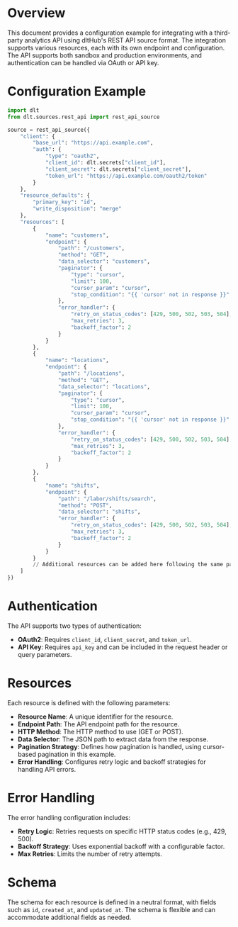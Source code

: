 # Overview

This document provides a configuration example for integrating with a third-party analytics API using dltHub's REST API source format. The integration supports various resources, each with its own endpoint and configuration. The API supports both sandbox and production environments, and authentication can be handled via OAuth or API key.

# Configuration Example

```python
import dlt
from dlt.sources.rest_api import rest_api_source

source = rest_api_source({
    "client": {
        "base_url": "https://api.example.com",
        "auth": {
            "type": "oauth2",
            "client_id": dlt.secrets["client_id"],
            "client_secret": dlt.secrets["client_secret"],
            "token_url": "https://api.example.com/oauth2/token"
        }
    },
    "resource_defaults": {
        "primary_key": "id",
        "write_disposition": "merge"
    },
    "resources": [
        {
            "name": "customers",
            "endpoint": {
                "path": "/customers",
                "method": "GET",
                "data_selector": "customers",
                "paginator": {
                    "type": "cursor",
                    "limit": 100,
                    "cursor_param": "cursor",
                    "stop_condition": "{{ 'cursor' not in response }}"
                },
                "error_handler": {
                    "retry_on_status_codes": [429, 500, 502, 503, 504],
                    "max_retries": 3,
                    "backoff_factor": 2
                }
            }
        },
        {
            "name": "locations",
            "endpoint": {
                "path": "/locations",
                "method": "GET",
                "data_selector": "locations",
                "paginator": {
                    "type": "cursor",
                    "limit": 100,
                    "cursor_param": "cursor",
                    "stop_condition": "{{ 'cursor' not in response }}"
                },
                "error_handler": {
                    "retry_on_status_codes": [429, 500, 502, 503, 504],
                    "max_retries": 3,
                    "backoff_factor": 2
                }
            }
        },
        {
            "name": "shifts",
            "endpoint": {
                "path": "/labor/shifts/search",
                "method": "POST",
                "data_selector": "shifts",
                "error_handler": {
                    "retry_on_status_codes": [429, 500, 502, 503, 504],
                    "max_retries": 3,
                    "backoff_factor": 2
                }
            }
        }
        // Additional resources can be added here following the same pattern
    ]
})
```

# Authentication

The API supports two types of authentication:

- **OAuth2**: Requires `client_id`, `client_secret`, and `token_url`.
- **API Key**: Requires `api_key` and can be included in the request header or query parameters.

# Resources

Each resource is defined with the following parameters:

- **Resource Name**: A unique identifier for the resource.
- **Endpoint Path**: The API endpoint path for the resource.
- **HTTP Method**: The HTTP method to use (GET or POST).
- **Data Selector**: The JSON path to extract data from the response.
- **Pagination Strategy**: Defines how pagination is handled, using cursor-based pagination in this example.
- **Error Handling**: Configures retry logic and backoff strategies for handling API errors.

# Error Handling

The error handling configuration includes:

- **Retry Logic**: Retries requests on specific HTTP status codes (e.g., 429, 500).
- **Backoff Strategy**: Uses exponential backoff with a configurable factor.
- **Max Retries**: Limits the number of retry attempts.

# Schema

The schema for each resource is defined in a neutral format, with fields such as `id`, `created_at`, and `updated_at`. The schema is flexible and can accommodate additional fields as needed.